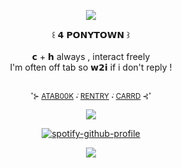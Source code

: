 <div align="center">

![](https://files.catbox.moe/iu5zdp.png)

</div> <div align="center"> ꒰ 𝟰 𝗣𝗢𝗡𝗬𝗧𝗢𝗪𝗡 ꒱
</div> <div align="center">   ⠀⠀
</div> <div align="center"> 𝗰 + 𝗵 always , interact freely
</div> <div align="center"> I'm often off tab so 𝘄𝟮𝗶 if i don't reply !
</div> <div align="center">   ⠀⠀

 <sub> ˚⊱ [ATAB00K](https://saweden.atabook.org/)   ݁˖  [RENTRY](https://rentry.co/saweden)   ݁˖  [CARRD](https://saweden.carrd.co/) ⊰˚ <sub>

![](https://64.media.tumblr.com/cd4451a4bb27e46f42bf69820f1dbd94/9f66dbbd37edbedd-28/s1280x1920/3d2a47ab344095e84d9826efac06bbb9de476c43.gifv)

</div> <div align="center">  

[![spotify-github-profile](https://spotify-github-profile.kittinanx.com/api/view?uid=hs3smmv24lmol8cds0yebbwe2&cover_image=true&theme=natemoo-re&show_offline=true&background_color=121212&interchange=true&bar_color=53b14f&bar_color_cover=false)](https://github.com/kittinan/spotify-github-profile) 

![](https://files.catbox.moe/hx0kkb.png)
